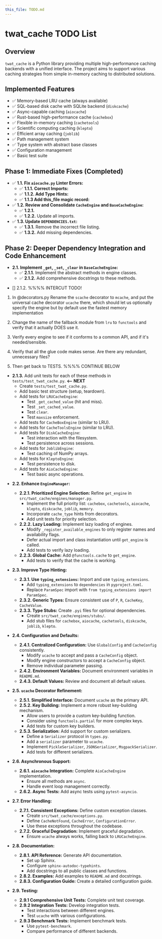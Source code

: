 ```yaml
---
this_file: TODO.md
---
```


# twat_cache TODO List

## Overview

`twat_cache` is a Python library providing multiple high-performance caching backends with a unified interface. The project aims to support various caching strategies from simple in-memory caching to distributed solutions.

## Implemented Features

* ✅ Memory-based LRU cache (always available)
* ✅ SQL-based disk cache with SQLite backend (`diskcache`)
* ✅ Async-capable caching (`aiocache`)
* ✅ Rust-based high-performance cache (`cachebox`)
* ✅ Flexible in-memory caching (`cachetools`)
* ✅ Scientific computing caching (`klepto`)
* ✅ Efficient array caching (`joblib`)
* ✅ Path management system
* ✅ Type system with abstract base classes
* ✅ Configuration management
* ✅ Basic test suite

## Phase 1: Immediate Fixes (Completed)

* ✅ **1.1. Fix `aiocache.py` Linter Errors:**
  + ✅ **1.1.1. Correct Imports:**
  + ✅ **1.1.2. Add Type Hints:**
  + ✅ **1.1.3 Add this\_file magic record:**
* ✅ **1.2. Review and Consolidate `CacheEngine` and `BaseCacheEngine`:**
  + ✅ **1.2.1.**
  + ✅ **1.2.2.** Update all imports.
* ✅ **1.3. Update `DEPENDENCIES.txt`:**
  + ✅ **1.3.1.** Remove the incorrect file listing.
  + ✅ **1.3.2.** Add missing dependencies.

## Phase 2: Deeper Dependency Integration and Code Enhancement

* **2.1. Implement `_get`,   `_set`,  `_clear` in `BaseCacheEngine`:**
  + ✅ **2.1.1.** Implement the abstract methods in engine classes.
  + ✅ **2.1.2.** Add comprehensive docstrings to these methods.

+ [] 2.1.2. %%%% INTERCUT TODO!

1. In @decorators.py Rename the `scache` decorator to `mcache`, and put the universal cache decorator `ucache` there, which should let us optionally specify the engine but by default use the fastest memory implementation

2. Change the name of the fallback module from `lru` to `functools` and verify that it actually DOES use it.

3. Verify every engine to see if it conforms to a common API, and if it's needed/sensible. 

4. Verify that all the glue code makes sense. Are there any redundant, unnecessary files? 

5. Then get back to TESTS.
%%%% CONTINUE BELOW


  + **2.1.3.** Add unit tests for each of these methods in `tests/test_twat_cache.py`.  **<-- NEXT**
    - Create `tests/test_twat_cache.py`.
    - Add basic test structure (setup, teardown).
    - Add tests for `LRUCacheEngine`:
      * Test `_get_cached_value` (hit and miss).
      * Test `_set_cached_value`.
      * Test `clear`.
      * Test `maxsize` enforcement.
    - Add tests for `CacheBoxEngine` (similar to LRU).
    - Add tests for `CacheToolsEngine` (similar to LRU).
    - Add tests for `DiskCacheEngine`:
      * Test interaction with the filesystem.
      * Test persistence across sessions.
    - Add tests for `JoblibEngine`:
      * Test caching of NumPy arrays.
    - Add tests for `KleptoEngine`:
      * Test persistence to disk.
    - Add tests for `AioCacheEngine`:
      * Test basic async operations.

* **2.2. Enhance `EngineManager`:**
  + **2.2.1. Prioritized Engine Selection:** Refine `get_engine` in `src/twat_cache/engines/manager.py`.
    - Implement the full priority list: `cachebox`, `cachetools`, `aiocache`, `klepto`, `diskcache`, `joblib`, `memory`.
    - Incorporate `cache_type` hints from decorators.
    - Add unit tests for priority selection.
  + **2.2.2. Lazy Loading:** Implement lazy loading of engines.
    - Modify `_register_available_engines` to only register names and availability flags.
    - Defer actual import and class instantiation until `get_engine` is called.
    - Add tests to verify lazy loading.
  + **2.2.3. Global Cache:** Add `@functools.cache` to `get_engine`.
    - Add tests to verify that the cache is working.

* **2.3. Improve Type Hinting:**
  + **2.3.1. Use `typing_extensions`:** Import and use `typing_extensions`.
    - Add `typing_extensions` to `dependencies` in `pyproject.toml`.
    - Replace `ParamSpec` import with `from typing_extensions import ParamSpec`.
  + **2.3.2. Generic Types:** Ensure consistent use of `P`,  `R`,  `CacheKey`,  `CacheValue`.
  + **2.3.3. Type Stubs:** Create `.pyi` files for optional dependencies.
    - Create `src/twat_cache/engines/stubs/`.
    - Add stub files for `cachebox`, `aiocache`, `cachetools`, `diskcache`, `joblib`, `klepto`.

* **2.4. Configuration and Defaults:**
  + **2.4.1. Centralized Configuration:** Use `GlobalConfig` and `CacheConfig` consistently.
    - Modify `ucache` to accept and pass a `CacheConfig` object.
    - Modify engine constructors to accept a `CacheConfig` object.
    - Remove individual parameter passing.
  + **2.4.2. Environment Variables:** Document environment variables in `README.md`.
  + **2.4.3. Default Values:** Review and document all default values.

* **2.5. `ucache` Decorator Refinement:**
  + **2.5.1. Simplified Interface:** Document `ucache` as the primary API.
  + **2.5.2. Key Building:** Implement a more robust key-building mechanism.
    - Allow users to provide a custom key-building function.
    - Consider using `functools.partial` for more complex keys.
    - Add tests for custom key builders.
  + **2.5.3. Serialization:** Add support for custom serializers.
    - Define a `Serializer` protocol in `types.py`.
    - Add a `serializer` parameter to `ucache`.
    - Implement `PickleSerializer`, `JSONSerializer`, `MsgpackSerializer`.
    - Add tests for different serializers.

* **2.6. Asynchronous Support:**
  + **2.6.1. `aiocache` Integration:** Complete `AioCacheEngine` implementation.
    - Ensure all methods are `async`.
    - Handle event loop management correctly.
  + **2.6.2. Async Tests:** Add async tests using `pytest-asyncio`.

* **2.7. Error Handling:**
  + **2.7.1. Consistent Exceptions:** Define custom exception classes.
    - Create `src/twat_cache/exceptions.py`.
    - Define `CacheNotFound`, `CacheError`, `ConfigurationError`.
    - Use these exceptions throughout the codebase.
  + **2.7.2. Graceful Degradation:** Implement graceful degradation.
    - Ensure `ucache` always works, falling back to `LRUCacheEngine`.

* **2.8. Documentation:**
  + **2.8.1. API Reference:** Generate API documentation.
    - Set up Sphinx.
    - Configure `sphinx-autodoc-typehints`.
    - Add docstrings to all public classes and functions.
  + **2.8.2. Examples:** Add examples to `README.md` and docstrings.
  + **2.8.3. Configuration Guide:** Create a detailed configuration guide.

* **2.9. Testing:**
  + **2.9.1 Comprehensive Unit Tests:** Complete unit test coverage.
  + **2.9.2 Integration Tests:** Develop integration tests.
    - Test interactions between different engines.
    - Test `ucache` with various configurations.
  + **2.9.3 Benchmark Tests:** Implement benchmark tests.
    - Use `pytest-benchmark`.
    - Compare performance of different backends.
